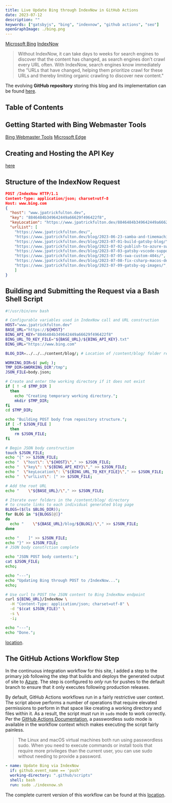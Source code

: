 ```yaml
---
title: Live Update Bing through IndexNow in GitHub Actions
date: 2023-07-12
description: ""
keywords: ["gatsbyjs", "bing", "indexnow", "github actions", "seo"]
openGraphImage: ./bing.png
---
```


[Microsoft Bing](https://www.bing.com)
[IndexNow](https://www.indexnow.org/)

> Without IndexNow, it can take days to weeks for search engines to discover
> that the content has changed, as search engines don’t crawl every URL often.
> With IndexNow, search engines know immediately the "URLs that have changed,
> helping them prioritize crawl for these URLs and thereby limiting organic
> crawling to discover new content."

The evolving **GitHub repository** storing this blog and its implementation can be
found [here](https://github.com/jpfulton/blog).

## Table of Contents

## Getting Started with Bing Webmaster Tools

[Bing Webmaster Tools](https://www.bing.com/webmasters/)
[Microsoft Edge](https://www.microsoft.com/en-us/edge)

## Creating and Hosting the API Key

[here](https://www.bing.com/indexnow)

## Structure of the IndexNow Request

```json
POST /IndexNow HTTP/1.1
Content-Type: application/json; charset=utf-8
Host: www.bing.com
{
  "host": "www.jpatrickfulton.dev",
  "key": "8846484b349642449a66629f496422f8",
  "keyLocation": "https://www.jpatrickfulton.dev/8846484b349642449a66629f496422f8.txt",
  "urlList": [
    "https://www.jpatrickfulton.dev/",
    "https://www.jpatrickfulton.dev/blog/2023-06-23-samba-and-timemachine/",
    "https://www.jpatrickfulton.dev/blog/2023-07-01-build-gatsby-blog/",
    "https://www.jpatrickfulton.dev/blog/2023-07-02-publish-to-azure-swa/",
    "https://www.jpatrickfulton.dev/blog/2023-07-03-gatsby-vscode-support/",
    "https://www.jpatrickfulton.dev/blog/2023-07-05-swa-custom-404s/",
    "https://www.jpatrickfulton.dev/blog/2023-07-08-fix-csharp-macos-debugging/",
    "https://www.jpatrickfulton.dev/blog/2023-07-09-gatsby-og-images/",
    ]
}
```

## Building and Submitting the Request via a Bash Shell Script

```sh:title=indexnow.sh {numberLines:true}
#!/usr/bin/env bash

# Configurable variables used in IndexNow call and URL construction
HOST="www.jpatrickfulton.dev"
BASE_URL="https://${HOST}"
BING_API_KEY="8846484b349642449a66629f496422f8"
BING_URL_TO_KEY_FILE="${BASE_URL}/${BING_API_KEY}.txt"
BING_URL="https://www.bing.com"

BLOG_DIR=../../../content/blog/; # Location of /content/blog/ folder relative to tmp working dir

WORKING_DIR=$( pwd; );
TMP_DIR=$WORKING_DIR"/tmp";
JSON_FILE=body.json;

# Create and enter the working directory if it does not exist
if [ ! -d $TMP_DIR ]
  then
    echo "Creating temporary working directory.";
    mkdir $TMP_DIR;
fi
cd $TMP_DIR;

echo "Building POST body from repository structure.";
if [ -f $JSON_FILE ]
  then
    rm $JSON_FILE;
fi

# Begin JSON body construction
touch $JSON_FILE;
echo "{" >> $JSON_FILE;
echo "  \"host\": \"${HOST}\"," >> $JSON_FILE;
echo "  \"key\": \"${BING_API_KEY}\"," >> $JSON_FILE;
echo "  \"keyLocation\": \"${BING_URL_TO_KEY_FILE}\"," >> $JSON_FILE;
echo "  \"urlList\": [" >> $JSON_FILE;

# Add the root URL
echo "    \"${BASE_URL}/\"," >> $JSON_FILE;

# Iterate over folders in the /content/blog/ directory
# to create links to each individual generated blog page
BLOGS=($(ls $BLOG_DIR));
for BLOG in "${BLOGS[@]}"
do
  echo "    \"${BASE_URL}/blog/${BLOG}/\"," >> $JSON_FILE;
done

echo "    ]" >> $JSON_FILE;
echo "}" >> $JSON_FILE;
# JSON body constrction complete

echo "JSON POST body contents:";
cat $JSON_FILE;
echo;

echo "---";
echo "Updating Bing through POST to /IndexNow...";
echo;

# Use curl to POST the JSON content to Bing IndexNow endpoint
curl ${BING_URL}/IndexNow \
  -H "Content-Type: application/json; charset=utf-8" \
  -d "$(cat $JSON_FILE)" \
  -s \
  -i;

echo "---";
echo "Done.";
```

[location](https://github.com/jpfulton/blog/blob/main/.github/scripts/indexnow.sh).

## The GitHub Actions Workflow Step

In the continuous integration workflow for this site, I added a step
to the primary job following the step that builds and deploys the
generated output of site to [Azure](https://azure.microsoft.com). The step is
configured to _only_ run for pushes to the default branch to ensure that it
only executes following production releases.

By default, GitHub Actions workflows run in a fairly restrictive user context.
The script above performs a number of operations that require elevated
permissions to perform in that space like creating a working directory
and files within it. As a result, the script must run in `sudo` mode to
work correctly. Per the
[GitHub Actions Documentation](https://docs.github.com/en/actions/using-github-hosted-runners/about-github-hosted-runners#administrative-privileges),
a passwordless sudo mode is available in the workflow context which makes
executing the script fairly painless.

> The Linux and macOS virtual machines both run using passwordless sudo.
> When you need to execute commands or install tools that require more privileges
> than the current user, you can use sudo without needing to provide a password.

```yaml {5}{numberLines: true}
- name: Update Bing via IndexNow
  if: github.event_name == 'push'
  working-directory: ".github/scripts"
  shell: bash
  run: sudo ./indexnow.sh
```

The complete current version of this workflow can be found at this
[location](https://github.com/jpfulton/blog/blob/main/.github/workflows/cicd.yml).
